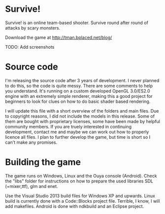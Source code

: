 # Survive!

Survive! is an online team-based shooter. Survive round after round of attacks by scary monsters.

Download the game at http://tman.bplaced.net/blog/

TODO: Add screenshots

# Source code

I'm releasing the source code after 3 years of development. I never planned to do this, so the code is quite messy.
There are some comments to help you understand. It's running on a custom developed OpenGL 3.0/ES2.0 engine with an extremely simple renderer,
making this a good project for beginners to look for clues on how to do basic shader based rendering.

I will update this file with a short overview of the folders and main files.
Due to copyright reasons, I did not include the models in this release. Some of them are bought with proprietary licenses,
some have been made by helpful community members. If you are truely interested in continuing development, contact me and maybe
we can work out how to properly licence all files. I plan to further develop the game, but time is short so I can't make any promises.

# Building the game

The game runs on Windows, Linux and the Ouya console (Android).
Check the "libs" folder for instructions on how to prepare the used libraries SDL (+mixer,ttf), glm and enet.

Use the Visual Studio 2013 build files for Windows XP and upwards.
Linux build is currently done with a Code::Blocks project file. Terrible, I know, I will add makefiles.
Android is done with ndkbuild and an Eclipse project.
